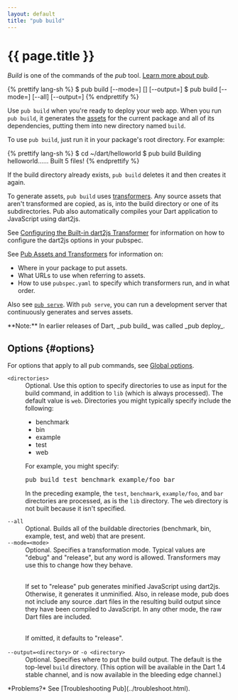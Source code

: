 ```yaml
---
layout: default
title: "pub build"
---
```


# {{ page.title }}

_Build_ is one of the commands of the _pub_ tool.
[Learn more about pub](/tools/pub/).

{% prettify lang-sh %}
$ pub build [--mode=<mode>] [<directories>] [--output=<directory>]
$ pub build [--mode=<mode>] [--all] [--output=<directory>]
{% endprettify %}

Use `pub build` when you're ready to deploy your web app. When you run
`pub build`, it generates the [assets](/tools/pub/glossary.html#asset)
for the current package and all of its dependencies, putting them into
new directory named `build`.

To use `pub build`, just run it in your package's root directory. For example:

{% prettify lang-sh %}
$ cd ~/dart/helloworld
$ pub build
Building helloworld......
Built 5 files!
{% endprettify %}

If the build directory already exists, `pub build` deletes it and then creates
it again.

To generate assets, `pub build` uses
[transformers](/tools/pub/glossary.html#transformer). Any source assets
that aren't transformed are copied, as is, into the build directory
or one of its subdirectories. Pub also automatically compiles your
Dart application to JavaScript using dart2js.

See
[Configuring the Built-in dart2js Transformer](/tools/pub/dart2js-transformer.html)
for information on how to configure the dart2js options in your pubspec.

See [Pub Assets and Transformers](/tools/pub/assets-and-transformers.html)
for information on:

* Where in your package to put assets.
* What URLs to use when referring to assets.
* How to use `pubspec.yaml` to specify which transformers run, and in
  what order.

Also see [`pub serve`](pub-serve.html). With `pub serve`, you can run a
development server that continuously generates and serves assets.

<aside class="alert alert-info" markdown="1">
**Note:** In earlier releases of Dart, _pub build_ was called _pub deploy_.
</aside>

## Options {#options}

For options that apply to all pub commands, see
[Global options](/tools/pub/cmd/#global-options).

<dl>

<dt><code>&lt;directories&gt;</code></dt>
<dd>Optional. Use this option to specify directories to use
as input for the build command, in addition to <code>lib</code>
(which is always processed).  The default value is <code>web</code>.
Directories you might typically specify include the following:

<ul>
<li>benchmark</li>
<li>bin</li>
<li>example</li>
<li>test</li>
<li>web</li>
</ul>

For example, you might specify:

<pre>
pub build test benchmark example/foo bar
</pre>

In the preceding example, the <code>test</code>, <code>benchmark</code>,
<code>example/foo</code>, and <code>bar</code> directories are processed,
as is the <code>lib</code> directory.
The <code>web</code> directory is not built because it isn't specified.</dd>

<dt><code>--all</code></dt>
<dd>Optional. Builds all of the buildable directories (benchmark, bin, example,
test, and web) that are present.</dd>

<dt><code>--mode=&lt;mode&gt;</code></dt>
<dd>Optional. Specifies a transformation mode. Typical values are "debug"
and "release", but any word is allowed.
Transformers may use this to change how they behave.<br><br>

If set to "release" pub generates minified JavaScript using dart2js.
Otherwise, it generates it unminified. Also, in release mode, pub does not
include any source .dart files in the resulting build output since they have
been compiled to JavaScript. In any other mode, the raw Dart files are
included.<br><br>

If omitted, it defaults to "release".</dd>

<dt><code>--output=&lt;directory&gt;</code> or
    <code>-o &lt;directory&gt;</code></dt>
<dd>Optional. Specifies where to put the build output. The default is the
top-level <code>build</code> directory. (This option will be available in
the Dart 1.4 stable channel, and is now available in the bleeding edge
channel.)</dd>

</dl>

<aside class="alert alert-info" markdown="1">
*Problems?*
See [Troubleshooting Pub](../troubleshoot.html).
</aside>

